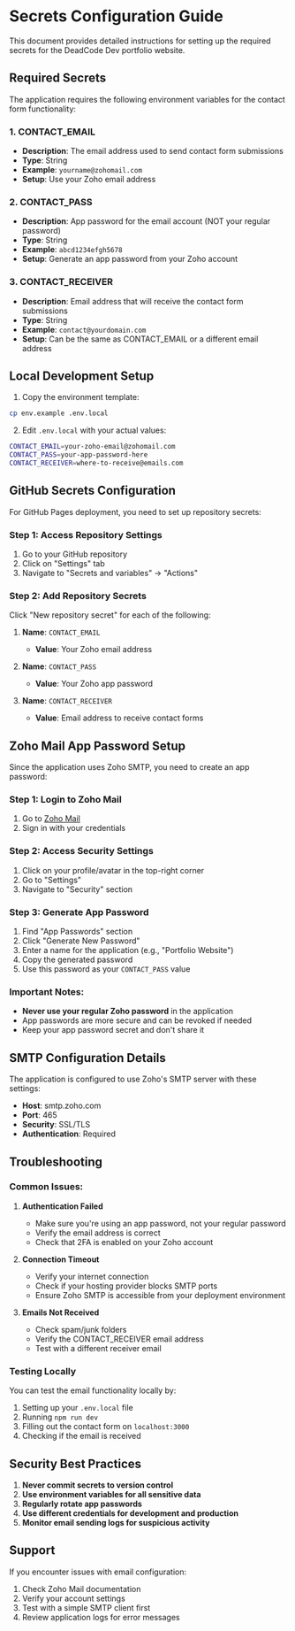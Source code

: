 # Secrets Configuration Guide

This document provides detailed instructions for setting up the required secrets for the DeadCode Dev portfolio website.

## Required Secrets

The application requires the following environment variables for the contact form functionality:

### 1. CONTACT_EMAIL
- **Description**: The email address used to send contact form submissions
- **Type**: String
- **Example**: `yourname@zohomail.com`
- **Setup**: Use your Zoho email address

### 2. CONTACT_PASS
- **Description**: App password for the email account (NOT your regular password)
- **Type**: String
- **Example**: `abcd1234efgh5678`
- **Setup**: Generate an app password from your Zoho account

### 3. CONTACT_RECEIVER
- **Description**: Email address that will receive the contact form submissions
- **Type**: String
- **Example**: `contact@yourdomain.com`
- **Setup**: Can be the same as CONTACT_EMAIL or a different email address

## Local Development Setup

1. Copy the environment template:
```bash
cp env.example .env.local
```

2. Edit `.env.local` with your actual values:
```bash
CONTACT_EMAIL=your-zoho-email@zohomail.com
CONTACT_PASS=your-app-password-here
CONTACT_RECEIVER=where-to-receive@emails.com
```

## GitHub Secrets Configuration

For GitHub Pages deployment, you need to set up repository secrets:

### Step 1: Access Repository Settings
1. Go to your GitHub repository
2. Click on "Settings" tab
3. Navigate to "Secrets and variables" → "Actions"

### Step 2: Add Repository Secrets
Click "New repository secret" for each of the following:

1. **Name**: `CONTACT_EMAIL`
   - **Value**: Your Zoho email address

2. **Name**: `CONTACT_PASS`
   - **Value**: Your Zoho app password

3. **Name**: `CONTACT_RECEIVER`
   - **Value**: Email address to receive contact forms

## Zoho Mail App Password Setup

Since the application uses Zoho SMTP, you need to create an app password:

### Step 1: Login to Zoho Mail
1. Go to [Zoho Mail](https://mail.zoho.com)
2. Sign in with your credentials

### Step 2: Access Security Settings
1. Click on your profile/avatar in the top-right corner
2. Go to "Settings"
3. Navigate to "Security" section

### Step 3: Generate App Password
1. Find "App Passwords" section
2. Click "Generate New Password"
3. Enter a name for the application (e.g., "Portfolio Website")
4. Copy the generated password
5. Use this password as your `CONTACT_PASS` value

### Important Notes:
- **Never use your regular Zoho password** in the application
- App passwords are more secure and can be revoked if needed
- Keep your app password secret and don't share it

## SMTP Configuration Details

The application is configured to use Zoho's SMTP server with these settings:
- **Host**: smtp.zoho.com
- **Port**: 465
- **Security**: SSL/TLS
- **Authentication**: Required

## Troubleshooting

### Common Issues:

1. **Authentication Failed**
   - Make sure you're using an app password, not your regular password
   - Verify the email address is correct
   - Check that 2FA is enabled on your Zoho account

2. **Connection Timeout**
   - Verify your internet connection
   - Check if your hosting provider blocks SMTP ports
   - Ensure Zoho SMTP is accessible from your deployment environment

3. **Emails Not Received**
   - Check spam/junk folders
   - Verify the CONTACT_RECEIVER email address
   - Test with a different receiver email

### Testing Locally
You can test the email functionality locally by:
1. Setting up your `.env.local` file
2. Running `npm run dev`
3. Filling out the contact form on `localhost:3000`
4. Checking if the email is received

## Security Best Practices

1. **Never commit secrets to version control**
2. **Use environment variables for all sensitive data**
3. **Regularly rotate app passwords**
4. **Use different credentials for development and production**
5. **Monitor email sending logs for suspicious activity**

## Support

If you encounter issues with email configuration:
1. Check Zoho Mail documentation
2. Verify your account settings
3. Test with a simple SMTP client first
4. Review application logs for error messages